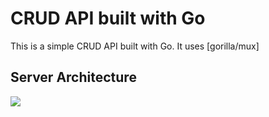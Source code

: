 CRUD API built with Go
======================

This is a simple CRUD API built with Go. It uses [gorilla/mux]

## Server Architecture 
![](golearning/src/go-crud-api/img/server_arch.png)
